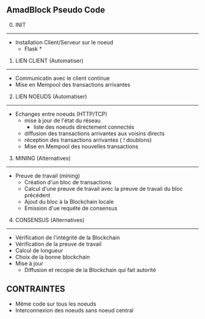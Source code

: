 AmadBlock Pseudo Code
----------------------

0. INIT
---
- Installation Client/Serveur sur le noeud
	* Flask *

1. LIEN CLIENT (Automatiser)
---
- Communicatin avec le client continue
- Mise en Mempool des transactions arrivantes


2. LIEN NOEUDS (Automatiser)
---
- Echanges entre noeuds (HTTP/TCP)
	- mise à jour de l'état du réseau
		- liste des noeuds directement connectés
	- diffusion des transactions arrivantes aux voisins directs
	- réception des transactions arrivantes ( ! doublons)
	- Mise en Mempool des nouvelles transactions


3. MINING (Alternatives)
---
- Preuve de travail (mining)
	- Création d'un bloc de transactions
	- Calcul d'une preuve de travail avec la preuve de travail du bloc précédent
	- Ajout du bloc à la Blockchain locale
	- Emission d'ue requête de consensus


4. CONSENSUS (Alternatives)
---
- Vérification de l'intégrité de la Blockchain
- Vérification de la preuve de travail
- Calcul de longueur
- Choix de la bonne blockchain
- Mise à jour
	- Diffusion et recopie de la Blockchain qui fait autorité



CONTRAINTES
---
- Même code sur tous les noeuds
- Interconnexion des noeuds sans noeud central
